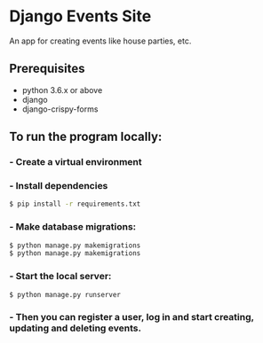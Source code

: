 # Django Events Site
An app for creating events like house parties, etc.

## Prerequisites
* python 3.6.x or above
* django
* django-crispy-forms

## To run the program locally:
### - Create a virtual environment
### - Install dependencies
```bash
$ pip install -r requirements.txt
```
### - Make database migrations:
```bash
$ python manage.py makemigrations
$ python manage.py makemigrations
```
### - Start the local server:
```bash
$ python manage.py runserver
```
### - Then you can register a user, log in and start creating, updating and deleting events.
